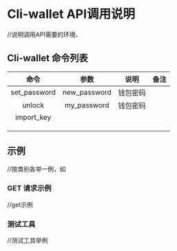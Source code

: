 # Cli-wallet API调用说明

//说明调用API需要的环境、

## Cli-wallet 命令列表

| 命令 | 参数 | 说明 | 备注 |
| :---: | :---: | :---: | :---: |
| set\_password | new\_password | 钱包密码 |  |
| unlock | my\_password | 钱包密码 |  |
| import\_key |  |  |  |
|  |  |  |  |
|  |  |  |  |
|  |  |  |  |

## 示例

//按类别各举一例，如

### GET 请求示例

//get示例

### 测试工具

//测试工具举例

